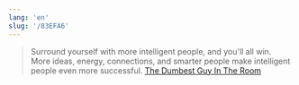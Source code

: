 ```yaml
---
lang: 'en'
slug: '/83EFA6'
---
```


> Surround yourself with more intelligent people, and you'll all win. More ideas, energy, connections, and smarter people make intelligent people even more successful. [The Dumbest Guy In The Room](https://www.forbes.com/sites/billfischer/2016/01/28/the-dumbest-guy-in-the-room/?sh=66256c7318f8)
